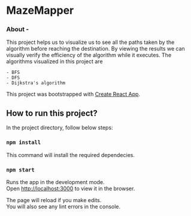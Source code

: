 # MazeMapper

### About - 
This project helps us to visualize us to see all the paths taken by the algorithm before reaching the destination. By viewing the results we can visually verify the efficiency of the algorithm while it executes. The algorithms visualized in this project are 
```
- BFS
- DFS
- Dijkstra's algorithm
```
This project was bootstrapped with [Create React App](https://github.com/facebook/create-react-app).

## How to run this project?

In the project directory, follow below steps:

### `npm install`

This command will install the required dependecies.<br />

### `npm start`

Runs the app in the development mode.<br />
Open [http://localhost:3000](http://localhost:3000) to view it in the browser.

The page will reload if you make edits.<br />
You will also see any lint errors in the console.

